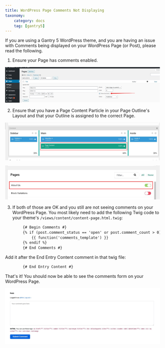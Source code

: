 ```yaml
---
title: WordPress Page Comments Not Displaying
taxonomy:
    category: docs
    tag: [gantry5]
---
```


If you are using a Gantry 5 WordPress theme, and you are having an issue with Comments being displayed on your WordPress Page (or Post), please read the following.

1) Ensure your Page has comments enabled.

![](img-01.jpg?classes=shadow,border)

2) Ensure that you have a Page Content Particle in your Page Outline's Layout and that your Outline is assigned to the correct Page.

![](img-02.jpg?classes=shadow,border)

![](img-03.jpg?classes=shadow,border)

3) If both of those are OK and you still are not seeing comments on your WordPress Page. You most likely need to add the following Twig code to your theme's `/views/content/content-page.html.twig`:


```html
        {# Begin Comments #}
        {% if (post.comment_status == 'open' or post.comment_count > 0) and post.post_type != 'product' %}
            {{ function('comments_template') }}
        {% endif %}
        {# End Comments #}
```

Add it after the End Entry Content comment in that twig file:

```html
        {# End Entry Content #}
```

That's it! You should now be able to see the comments form on your WordPress Page.

![](img-04.jpg?classes=shadow,border)

